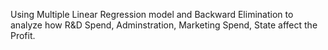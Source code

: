 Using Multiple Linear Regression model and Backward Elimination to analyze how R&D Spend, Adminstration, Marketing Spend, State affect the Profit.
